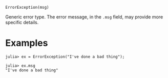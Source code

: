 ```
ErrorException(msg)
```

Generic error type. The error message, in the `.msg` field, may provide more specific details.

# Examples

```jldoctest
julia> ex = ErrorException("I've done a bad thing");

julia> ex.msg
"I've done a bad thing"
```
